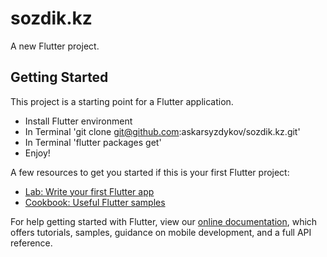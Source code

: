 # sozdik.kz

A new Flutter project.

## Getting Started

This project is a starting point for a Flutter application.

- Install Flutter environment
- In Terminal 'git clone git@github.com:askarsyzdykov/sozdik.kz.git'
- In Terminal 'flutter packages get'
- Enjoy!

A few resources to get you started if this is your first Flutter project:

- [Lab: Write your first Flutter app](https://flutter.io/docs/get-started/codelab)
- [Cookbook: Useful Flutter samples](https://flutter.io/docs/cookbook)

For help getting started with Flutter, view our 
[online documentation](https://flutter.io/docs), which offers tutorials, 
samples, guidance on mobile development, and a full API reference.

